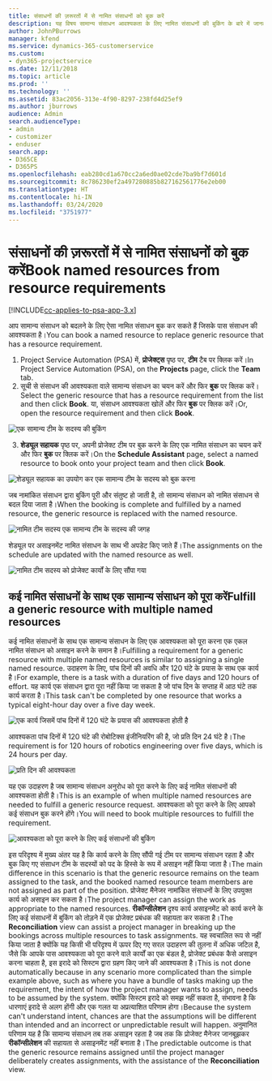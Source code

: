```yaml
---
title: संसाधनों की ज़रूरतों में से नामित संसाधनों को बुक करें
description: यह विषय सामान्य संसाधन आवश्यकता के लिए नामित संसाधनों की बुकिंग के बारे में जानकारी प्रदान करता है।
author: JohnPBurrows
manager: kfend
ms.service: dynamics-365-customerservice
ms.custom:
- dyn365-projectservice
ms.date: 12/11/2018
ms.topic: article
ms.prod: ''
ms.technology: ''
ms.assetid: 83ac2056-313e-4f90-8297-238fd4d25ef9
ms.author: jburrows
audience: Admin
search.audienceType:
- admin
- customizer
- enduser
search.app:
- D365CE
- D365PS
ms.openlocfilehash: eab280cd1a670cc2a6ed0ae02cde7ba9bf7d601d
ms.sourcegitcommit: 8c786230ef2a497280885b827162561776e2eb00
ms.translationtype: HT
ms.contentlocale: hi-IN
ms.lasthandoff: 03/24/2020
ms.locfileid: "3751977"
---
```

# <a name="book-named-resources-from-resource-requirements"></a><span data-ttu-id="20d8f-103">संसाधनों की ज़रूरतों में से नामित संसाधनों को बुक करें</span><span class="sxs-lookup"><span data-stu-id="20d8f-103">Book named resources from resource requirements</span></span>

[!INCLUDE[cc-applies-to-psa-app-3.x](../includes/cc-applies-to-psa-app-3x.md)]

<span data-ttu-id="20d8f-104">आप सामान्य संसाधन को बदलने के लिए ऐसा नामित संसाधन बुक कर सकते हैं जिसके पास संसाधन की आवश्यकता है।</span><span class="sxs-lookup"><span data-stu-id="20d8f-104">You can book a named resource to replace generic resource that has a resource requirement.</span></span>

1. <span data-ttu-id="20d8f-105">Project Service Automation (PSA) में, **प्रोजेक्ट्स** पृष्ठ पर, **टीम** टैब पर क्लिक करें।</span><span class="sxs-lookup"><span data-stu-id="20d8f-105">In Project Service Automation (PSA), on the **Projects** page, click the **Team** tab.</span></span>
2. <span data-ttu-id="20d8f-106">सूची से संसाधन की आवश्यकता वाले सामान्य संसाधन का चयन करें और फिर **बुक** पर क्लिक करें।</span><span class="sxs-lookup"><span data-stu-id="20d8f-106">Select the generic resource that has a resource requirement from the list and then click **Book**.</span></span> <span data-ttu-id="20d8f-107">या, संसाधन आवश्यकता खोलें और फिर **बुक** पर क्लिक करें।</span><span class="sxs-lookup"><span data-stu-id="20d8f-107">Or, open the resource requirement and then click **Book**.</span></span>


![एक सामान्य टीम के सदस्य की बुकिंग](media/RM-how-to-14.png)


3. <span data-ttu-id="20d8f-109">**शेड्यूल सहायक** पृष्ठ पर, अपनी प्रोजेक्ट टीम पर बुक करने के लिए एक नामित संसाधन का चयन करें और फिर **बुक** पर क्लिक करें।</span><span class="sxs-lookup"><span data-stu-id="20d8f-109">On the **Schedule Assistant** page, select a named resource to book onto your project team and then click **Book**.</span></span>

![शेड्यूल सहायक का उपयोग कर एक सामान्य टीम के सदस्य को बुक करना](media/RM-how-to-15.png)

<span data-ttu-id="20d8f-111">जब नामांकित संसाधन द्वारा बुकिंग पूरी और संतुष्ट हो जाती है, तो सामान्य संसाधन को नामित संसाधन से बदल दिया जाता है।</span><span class="sxs-lookup"><span data-stu-id="20d8f-111">When the booking is complete and fulfilled by a named resource, the generic resource is replaced with the named resource.</span></span>

![नामित टीम सदस्य एक सामान्य टीम के सदस्य की जगह](media/RM-how-to-16.png)

<span data-ttu-id="20d8f-113">शेड्यूल पर असाइनमेंट नामित संसाधन के साथ भी अपडेट किए जाते हैं।</span><span class="sxs-lookup"><span data-stu-id="20d8f-113">The assignments on the schedule are updated with the named resource as well.</span></span>

![नामित टीम सदस्य को प्रोजेक्ट कार्यों के लिए सौंपा गया](media/RM-how-to-17.png)

## <a name="fulfill-a-generic-resource-with-multiple-named-resources"></a><span data-ttu-id="20d8f-115">कई नामित संसाधनों के साथ एक सामान्य संसाधन को पूरा करें</span><span class="sxs-lookup"><span data-stu-id="20d8f-115">Fulfill a generic resource with multiple named resources</span></span>
<span data-ttu-id="20d8f-116">कई नामित संसाधनों के साथ एक सामान्य संसाधन के लिए एक आवश्यकता को पूरा करना एक एकल नामित संसाधन को असाइन करने के समान है।</span><span class="sxs-lookup"><span data-stu-id="20d8f-116">Fulfilling a requirement for a generic resource with multiple named resources is similar to assigning a single named resource.</span></span> <span data-ttu-id="20d8f-117">उदाहरण के लिए, पांच दिनों की अवधि और 120 घंटे के प्रयास के साथ एक कार्य है।</span><span class="sxs-lookup"><span data-stu-id="20d8f-117">For example, there is a task with a duration of five days and 120 hours of effort.</span></span> <span data-ttu-id="20d8f-118">यह कार्य एक संसाधन द्वारा पूरा नहीं किया जा सकता है जो पांच दिन के सप्ताह में आठ घंटे तक कार्य करता है।</span><span class="sxs-lookup"><span data-stu-id="20d8f-118">This task can't be completed by one resource that works a typical eight-hour day over a five day week.</span></span> 

![एक कार्य जिसमें पांच दिनों में 120 घंटे के प्रयास की आवश्यकता होती है](media/RM-how-to-21.png)

<span data-ttu-id="20d8f-120">आवश्यकता पांच दिनों में 120 घंटे की रोबोटिक्स इंजीनियरिंग की है, जो प्रति दिन 24 घंटे है।</span><span class="sxs-lookup"><span data-stu-id="20d8f-120">The requirement is for 120 hours of robotics engineering over five days, which is 24 hours per day.</span></span>

![प्रति दिन की आवश्यकता](media/RM-how-to-22.png)

<span data-ttu-id="20d8f-122">यह एक उदाहरण है जब सामान्य संसाधन अनुरोध को पूरा करने के लिए कई नामित संसाधनों की आवश्यकता होती है।</span><span class="sxs-lookup"><span data-stu-id="20d8f-122">This is an example of when multiple named resources are needed to fulfill a generic resource request.</span></span> <span data-ttu-id="20d8f-123">आवश्यकता को पूरा करने के लिए आपको कई संसाधन बुक करने होंगे।</span><span class="sxs-lookup"><span data-stu-id="20d8f-123">You will need to book multiple resources to fulfill the requirement.</span></span>

![आवश्यकता को पूरा करने के लिए कई संसाधनों की बुकिंग](media/RM-how-to-23.png)

<span data-ttu-id="20d8f-125">इस परिदृश्य में मुख्य अंतर यह है कि कार्य करने के लिए सौंपी गई टीम पर सामान्य संसाधन रहता है और बुक किए गए संसाधन टीम के सदस्यों को पद के हिस्से के रूप में असाइन नहीं किया जाता है।</span><span class="sxs-lookup"><span data-stu-id="20d8f-125">The main difference in this scenario is that the generic resource remains on the team assigned to the task, and the booked named resource team members are not assigned as part of the position.</span></span> <span data-ttu-id="20d8f-126">प्रोजेक्ट मैनेजर नामांकित संसाधनों के लिए उपयुक्त कार्य को असाइन कर सकता है।</span><span class="sxs-lookup"><span data-stu-id="20d8f-126">The project manager can assign the work as appropriate to the named resources.</span></span> <span data-ttu-id="20d8f-127">**रीकॉन्सीलेशन** दृश्य कार्य असाइनमेंट को कार्य करने के लिए कई संसाधनों में बुकिंग को तोड़ने में एक प्रोजेक्ट प्रबंधक की सहायता कर सकता है।</span><span class="sxs-lookup"><span data-stu-id="20d8f-127">The **Reconciliation** view can assist a project manager in breaking up the bookings across multiple resources to task assignments.</span></span> <span data-ttu-id="20d8f-128">यह स्वचालित रूप से नहीं किया जाता है क्योंकि यह किसी भी परिदृश्य में ऊपर दिए गए सरल उदाहरण की तुलना में अधिक जटिल है, जैसे कि आपके पास आवश्यकता को पूरा करने वाले कार्यों का एक बंडल है, प्रोजेक्ट प्रबंधक कैसे असाइन करना चाहता है, इस इरादे को सिस्टम द्वारा ग्रहण किए जाने की आवश्यकता है।</span><span class="sxs-lookup"><span data-stu-id="20d8f-128">This is not done automatically because in any scenario more complicated than the simple example above, such as where you have a bundle of tasks making up the requirement, the intent of how the project manager wants to assign, needs to be assumed by the system.</span></span> <span data-ttu-id="20d8f-129">क्योंकि सिस्टम इरादे को समझ नहीं सकता है, संभावना है कि धारणाएं इरादे से अलग होंगी और एक गलत या अप्रत्याशित परिणाम होगा।</span><span class="sxs-lookup"><span data-stu-id="20d8f-129">Because the system can't understand intent, chances are that the assumptions will be different than intended and an incorrect or unpredictable result will happen.</span></span> <span data-ttu-id="20d8f-130">अनुमानित परिणाम यह है कि सामान्य संसाधन तब तक असाइन रहता है जब तक कि प्रोजेक्ट मैनेजर जानबूझकर **रीकॉन्सीलेशन** की सहायता से असाइनमेंट नहीं बनाता है।</span><span class="sxs-lookup"><span data-stu-id="20d8f-130">The predictable outcome is that the generic resource remains assigned until the project manager deliberately creates assignments, with the assistance of the **Reconciliation** view.</span></span>


